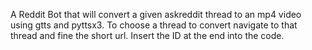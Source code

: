 A Reddit Bot that will convert a given askreddit thread to an mp4 video using gtts and pyttsx3. To choose a thread to convert navigate to that thread and fine the short url. Insert the ID at the end into the code.

